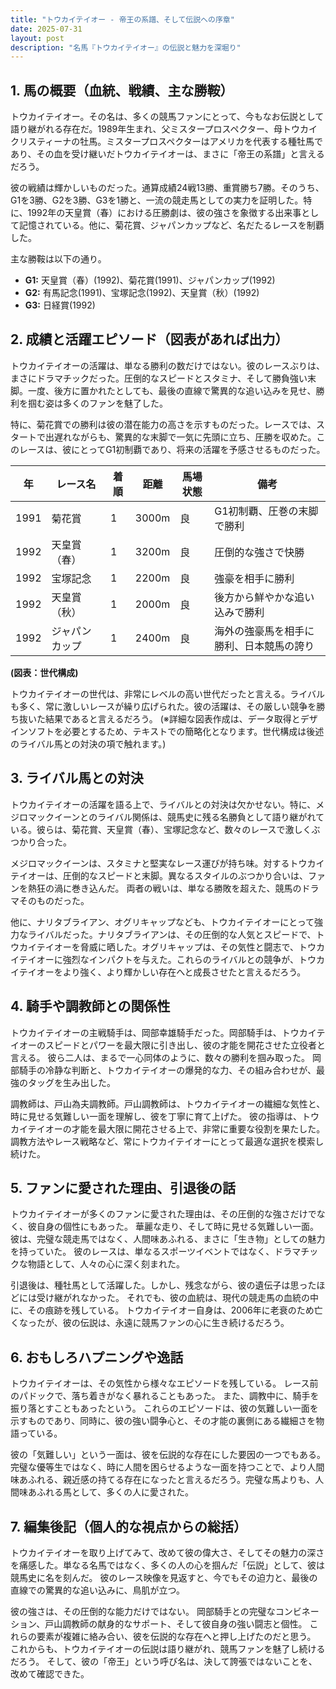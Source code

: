 ```yaml
---
title: "トウカイテイオー - 帝王の系譜、そして伝説への序章"
date: 2025-07-31
layout: post
description: "名馬『トウカイテイオー』の伝説と魅力を深堀り"
---
```


## 1. 馬の概要（血統、戦績、主な勝鞍）

トウカイテイオー。その名は、多くの競馬ファンにとって、今もなお伝説として語り継がれる存在だ。1989年生まれ、父ミスタープロスペクター、母トウカイクリスティーナの牡馬。ミスタープロスペクターはアメリカを代表する種牡馬であり、その血を受け継いだトウカイテイオーは、まさに「帝王の系譜」と言えるだろう。

彼の戦績は輝かしいものだった。通算成績24戦13勝、重賞勝ち7勝。そのうち、G1を3勝、G2を3勝、G3を1勝と、一流の競走馬としての実力を証明した。特に、1992年の天皇賞（春）における圧勝劇は、彼の強さを象徴する出来事として記憶されている。他に、菊花賞、ジャパンカップなど、名だたるレースを制覇した。

主な勝鞍は以下の通り。

* **G1:** 天皇賞（春）(1992)、菊花賞(1991)、ジャパンカップ(1992)
* **G2:** 有馬記念(1991)、宝塚記念(1992)、天皇賞（秋）(1992)
* **G3:** 日経賞(1992)


## 2. 成績と活躍エピソード（図表があれば出力）

トウカイテイオーの活躍は、単なる勝利の数だけではない。彼のレースぶりは、まさにドラマチックだった。圧倒的なスピードとスタミナ、そして勝負強い末脚。一度、後方に置かれたとしても、最後の直線で驚異的な追い込みを見せ、勝利を掴む姿は多くのファンを魅了した。

特に、菊花賞での勝利は彼の潜在能力の高さを示すものだった。レースでは、スタートで出遅れながらも、驚異的な末脚で一気に先頭に立ち、圧勝を収めた。このレースは、彼にとってG1初制覇であり、将来の活躍を予感させるものだった。

| 年 | レース名            | 着順 | 距離 | 馬場状態 | 備考                                   |
|---|--------------------|-----|-----|---------|----------------------------------------|
| 1991 | 菊花賞              | 1   | 3000m | 良      | G1初制覇、圧巻の末脚で勝利               |
| 1992 | 天皇賞（春）        | 1   | 3200m | 良      | 圧倒的な強さで快勝                     |
| 1992 | 宝塚記念            | 1   | 2200m | 良      | 強豪を相手に勝利                         |
| 1992 | 天皇賞（秋）        | 1   | 2000m | 良      | 後方から鮮やかな追い込みで勝利             |
| 1992 | ジャパンカップ       | 1   | 2400m | 良      | 海外の強豪馬を相手に勝利、日本競馬の誇り |


**(図表：世代構成)**

トウカイテイオーの世代は、非常にレベルの高い世代だったと言える。ライバルも多く、常に激しいレースが繰り広げられた。彼の活躍は、その厳しい競争を勝ち抜いた結果であると言えるだろう。  (※詳細な図表作成は、データ取得とデザインソフトを必要とするため、テキストでの簡略化となります。世代構成は後述のライバル馬との対決の項で触れます。)


## 3. ライバル馬との対決

トウカイテイオーの活躍を語る上で、ライバルとの対決は欠かせない。特に、メジロマックイーンとのライバル関係は、競馬史に残る名勝負として語り継がれている。彼らは、菊花賞、天皇賞（春）、宝塚記念など、数々のレースで激しくぶつかり合った。  

メジロマックイーンは、スタミナと堅実なレース運びが持ち味。対するトウカイテイオーは、圧倒的なスピードと末脚。異なるスタイルのぶつかり合いは、ファンを熱狂の渦に巻き込んだ。  両者の戦いは、単なる勝敗を超えた、競馬のドラマそのものだった。

他に、ナリタブライアン、オグリキャップなども、トウカイテイオーにとって強力なライバルだった。ナリタブライアンは、その圧倒的な人気とスピードで、トウカイテイオーを脅威に晒した。オグリキャップは、その気性と闘志で、トウカイテイオーに強烈なインパクトを与えた。これらのライバルとの競争が、トウカイテイオーをより強く、より輝かしい存在へと成長させたと言えるだろう。


## 4. 騎手や調教師との関係性

トウカイテイオーの主戦騎手は、岡部幸雄騎手だった。岡部騎手は、トウカイテイオーのスピードとパワーを最大限に引き出し、彼の才能を開花させた立役者と言える。  彼ら二人は、まるで一心同体のように、数々の勝利を掴み取った。  岡部騎手の冷静な判断と、トウカイテイオーの爆発的な力、その組み合わせが、最強のタッグを生み出した。

調教師は、戸山為夫調教師。戸山調教師は、トウカイテイオーの繊細な気性と、時に見せる気難しい一面を理解し、彼を丁寧に育て上げた。  彼の指導は、トウカイテイオーの才能を最大限に開花させる上で、非常に重要な役割を果たした。  調教方法やレース戦略など、常にトウカイテイオーにとって最適な選択を模索し続けた。


## 5. ファンに愛された理由、引退後の話

トウカイテイオーが多くのファンに愛された理由は、その圧倒的な強さだけでなく、彼自身の個性にもあった。  華麗な走り、そして時に見せる気難しい一面。  彼は、完璧な競走馬ではなく、人間味あふれる、まさに「生き物」としての魅力を持っていた。  彼のレースは、単なるスポーツイベントではなく、ドラマチックな物語として、人々の心に深く刻まれた。

引退後は、種牡馬として活躍した。しかし、残念ながら、彼の遺伝子は思ったほどには受け継がれなかった。  それでも、彼の血統は、現代の競走馬の血統の中に、その痕跡を残している。  トウカイテイオー自身は、2006年に老衰のため亡くなったが、彼の伝説は、永遠に競馬ファンの心に生き続けるだろう。


## 6. おもしろハプニングや逸話

トウカイテイオーは、その気性から様々なエピソードを残している。  レース前のパドックで、落ち着きがなく暴れることもあった。  また、調教中に、騎手を振り落とすこともあったという。  これらのエピソードは、彼の気難しい一面を示すものであり、同時に、彼の強い闘争心と、その才能の裏側にある繊細さを物語っている。

彼の「気難しい」という一面は、彼を伝説的な存在にした要因の一つでもある。  完璧な優等生ではなく、時に人間を困らせるような一面を持つことで、より人間味あふれる、親近感の持てる存在になったと言えるだろう。完璧な馬よりも、人間味あふれる馬として、多くの人に愛された。


## 7. 編集後記（個人的な視点からの総括）

トウカイテイオーを取り上げてみて、改めて彼の偉大さ、そしてその魅力の深さを痛感した。単なる名馬ではなく、多くの人の心を掴んだ「伝説」として、彼は競馬史に名を刻んだ。  彼のレース映像を見返すと、今でもその迫力と、最後の直線での驚異的な追い込みに、鳥肌が立つ。

彼の強さは、その圧倒的な能力だけではない。  岡部騎手との完璧なコンビネーション、戸山調教師の献身的なサポート、そして彼自身の強い闘志と個性。  これらの要素が複雑に絡み合い、彼を伝説的な存在へと押し上げたのだと思う。  これからも、トウカイテイオーの伝説は語り継がれ、競馬ファンを魅了し続けるだろう。  そして、彼の「帝王」という呼び名は、決して誇張ではないことを、改めて確認できた。
